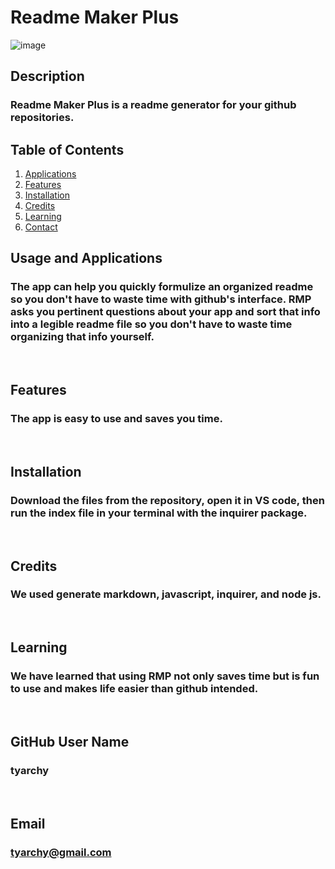 
# Readme Maker Plus


![image](https://user-images.githubusercontent.com/92496520/162650001-11ae1b73-97cd-4393-8196-4f937e80456c.png)


## Description
### Readme Maker Plus is a readme generator for your github repositories.
  
## Table of Contents
1. [Applications](#Features)
2. [Features](#Features)
3. [Installation](#installation)
4. [Credits](#credits)
5. [Learning](#learning)
6. [Contact](#email)



## Usage and Applications
### The app can help you quickly formulize an organized readme so you don't have to waste time with github's interface. RMP asks you pertinent questions about your app and sort that info into a legible readme file so you don't have to waste time organizing that info yourself.

<p>&nbsp;</p>  

## Features
### The app is easy to use and saves you time.  

<p>&nbsp;</p>

## Installation
### Download the files from the repository, open it in VS code, then run the index file in your terminal with the inquirer package.

<p>&nbsp;</p>
  
## Credits
### We used generate markdown, javascript, inquirer, and node js.

<p>&nbsp;</p>
  
## Learning
### We have learned that using RMP not only saves time but is fun to use and makes life easier than github intended.

<p>&nbsp;</p>
  
## GitHub User Name
### tyarchy

<p>&nbsp;</p>
  
## Email
### tyarchy@gmail.com

  
